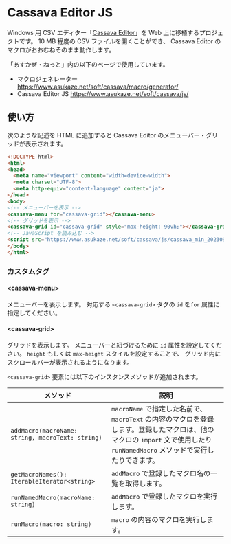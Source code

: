# Cassava Editor JS

Windows 用 CSV エディター「[Cassava Editor](https://www.asukaze.net/soft/cassava/)」を Web 上に移植するプロジェクトです。
10 MB 程度の CSV ファイルを開くことができ、
Cassava Editor のマクロがおおむねそのまま動作します。

「あすかぜ・ねっと」内の以下のページで使用しています。

- マクロジェネレーター https://www.asukaze.net/soft/cassava/macro/generator/
- Cassava Editor JS https://www.asukaze.net/soft/cassava/js/

## 使い方

次のような記述を HTML に追加すると Cassava Editor のメニューバー・グリッドが表示されます。

```html
<!DOCTYPE html>
<html>
<head>
  <meta name="viewport" content="width=device-width">
  <meta charset="UTF-8">
  <meta http-equiv="content-language" content="ja">
</head>
<body>
<!-- メニューバーを表示 -->
<cassava-menu for="cassava-grid"></cassava-menu>
<!-- グリッドを表示 -->
<cassava-grid id="cassava-grid" style="max-height: 90vh;"></cassava-grid>
<!-- JavaScript を読み込む -->
<script src="https://www.asukaze.net/soft/cassava/js/cassava_min_20230910.js"></script>
</body>
</html>
```

### カスタムタグ

#### &lt;cassava-menu&gt;

メニューバーを表示します。
対応する `<cassava-grid>` タグの `id` を`for` 属性に指定してください。

#### &lt;cassava-grid&gt;

グリッドを表示します。
メニューバーと紐づけるために `id` 属性を設定してください。
`height` もしくは `max-height` スタイルを設定することで、
グリッド内にスクロールバーが表示されるようになります。

`<cassava-grid>` 要素には以下のインスタンスメソッドが追加されます。

|メソッド|説明|
|-|-|
|`addMacro(macroName: string, macroText: string)`|`macroName` で指定した名前で、`macroText` の内容のマクロを登録します。登録したマクロは、他のマクロの `import` 文で使用したり `runNamedMacro` メソッドで実行したりできます。|
|`getMacroNames(): IterableIterator<string>`|`addMacro` で登録したマクロ名の一覧を取得します。|
|`runNamedMacro(macroName: string)`|`addMacro` で登録したマクロを実行します。|
|`runMacro(macro: string)`|`macro` の内容のマクロを実行します。|
